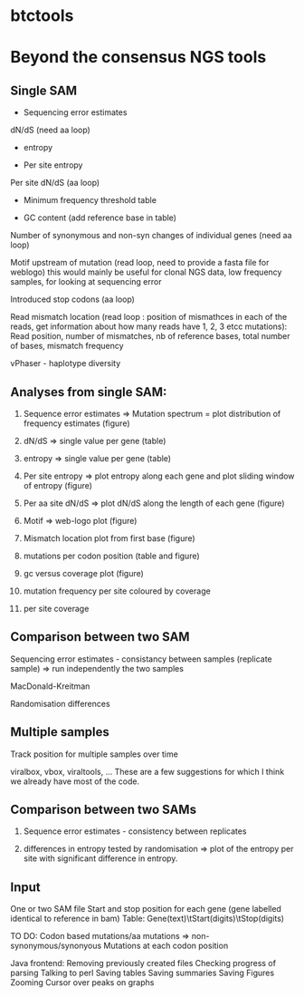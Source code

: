 btctools
========

Beyond the consensus NGS tools
==============================

Single SAM
----------
* Sequencing error estimates

dN/dS (need aa loop)

* entropy

* Per site entropy 

Per site dN/dS (aa loop)

* Minimum frequency threshold table

* GC content (add reference base in table)

Number of synonymous and non-syn changes of individual genes (need  aa loop)

Motif upstream of mutation (read loop, need to provide a fasta file for weblogo) this would mainly be useful for clonal NGS data, low frequency samples, for looking at sequencing error

Introduced stop codons (aa loop)

Read mismatch location (read loop : position of mismathces in each of the reads, get information about how many reads have 1, 2, 3 etcc mutations): Read position, number of mismatches, nb of reference bases, total number of bases, mismatch frequency

vPhaser - haplotype diversity 

Analyses from single SAM:
-------------------------
1) Sequence error estimates => Mutation spectrum = plot distribution of frequency estimates (figure)

2) dN/dS => single value per gene (table)

3) entropy => single value per gene (table)

4) Per site entropy => plot entropy along each gene and plot sliding window of entropy (figure)

5) Per aa site dN/dS => plot dN/dS along the length of each gene (figure)

6) Motif => web-logo plot  (figure)

7) Mismatch location plot from first base (figure)

8) mutations per codon position (table and figure)

9) gc versus coverage plot (figure)

10) mutation frequency per site coloured by coverage

11) per site coverage


Comparison between two SAM
--------------------------
Sequencing error estimates - consistancy between samples (replicate sample) => run independently the two  samples

MacDonald-Kreitman 

Randomisation differences

Multiple samples
----------------

Track position for multiple samples over time


viralbox, vbox, viraltools, …
These are a few suggestions for which I think we already have most of the code.



Comparison between two SAMs
---------------------------
1) Sequence error estimates - consistency between replicates 

2) differences in entropy tested by randomisation => plot of the entropy per site with significant difference in entropy.


Input
-----

One or two SAM file 
Start and stop position for each gene (gene labelled identical to reference in bam) Table: Gene(text)\tStart(digits)\tStop(digits)


TO DO:
Codon based mutations/aa mutations => non-synonymous/synonyous
Mutations at each codon position


Java frontend:
Removing previously created files
Checking progress of parsing
Talking to perl
Saving tables
Saving summaries
Saving Figures
Zooming
Cursor over peaks on graphs






